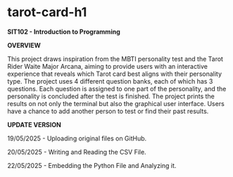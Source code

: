# tarot-card-h1
**SIT102 - Introduction to Programming**

**OVERVIEW**

This project draws inspiration from the MBTI personality test and the Tarot Rider Waite Major Arcana, aiming to provide users with an interactive experience that reveals which Tarot card best aligns with their personality type. The project uses 4 different question banks, each of which has 3 questions. Each question is assigned to one part of the personality, and the personality is concluded after the test is finished. The project prints the results on not only the terminal but also the graphical user interface. Users have a chance to add another person to test or find their past results.

**UPDATE VERSION**

19/05/2025 - Uploading original files on GitHub.

20/05/2025 - Writing and Reading the CSV File.

22/05/2025 - Embedding the Python File and Analyzing it.

